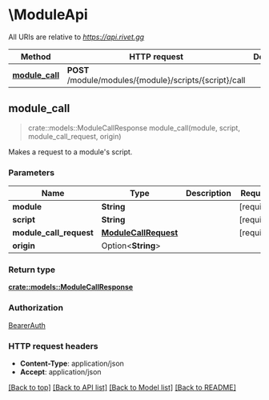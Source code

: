 # \ModuleApi

All URIs are relative to *https://api.rivet.gg*

Method | HTTP request | Description
------------- | ------------- | -------------
[**module_call**](ModuleApi.md#module_call) | **POST** /module/modules/{module}/scripts/{script}/call | 



## module_call

> crate::models::ModuleCallResponse module_call(module, script, module_call_request, origin)


Makes a request to a module's script. 

### Parameters


Name | Type | Description  | Required | Notes
------------- | ------------- | ------------- | ------------- | -------------
**module** | **String** |  | [required] |
**script** | **String** |  | [required] |
**module_call_request** | [**ModuleCallRequest**](ModuleCallRequest.md) |  | [required] |
**origin** | Option<**String**> |  |  |

### Return type

[**crate::models::ModuleCallResponse**](ModuleCallResponse.md)

### Authorization

[BearerAuth](../README.md#BearerAuth)

### HTTP request headers

- **Content-Type**: application/json
- **Accept**: application/json

[[Back to top]](#) [[Back to API list]](../README.md#documentation-for-api-endpoints) [[Back to Model list]](../README.md#documentation-for-models) [[Back to README]](../README.md)

